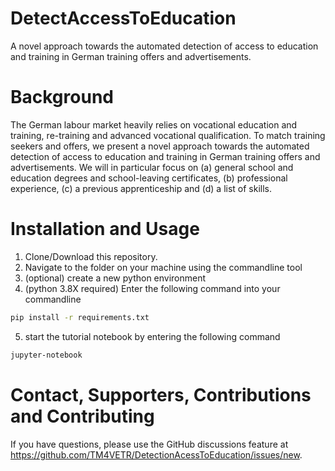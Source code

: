 # DetectAccessToEducation 
A novel approach towards the automated detection of access to education and training in German training offers and advertisements.

# Background

The German labour market heavily relies on vocational education and training, re-training and advanced vocational qualification. To match training seekers and offers, we present a novel approach towards the automated detection of access to education and training in German training offers and advertisements. We will in particular focus on (a) general school and education degrees and school-leaving certificates, (b) professional experience, (c) a previous apprenticeship and (d) a list of skills.

# Installation and Usage

1) Clone/Download this repository.
2) Navigate to the folder on your machine using the commandline tool
3) (optional) create a new python environment
4) (python 3.8X required) Enter the following command into your commandline

```bash
pip install -r requirements.txt
```

5) start the tutorial notebook by entering the following command

```bash
jupyter-notebook
```

# Contact, Supporters, Contributions and Contributing

If you have questions, please use the GitHub discussions feature at
https://github.com/TM4VETR/DetectionAcessToEducation/issues/new.
